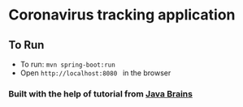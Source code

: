 # Coronavirus tracking application

## To Run
- To run: ```mvn spring-boot:run ```
- Open ```http://localhost:8080 ``` in the browser
### Built with the help of tutorial from [Java Brains](https://www.youtube.com/channel/UCYt1sfh5464XaDBH0oH_o7Q)
